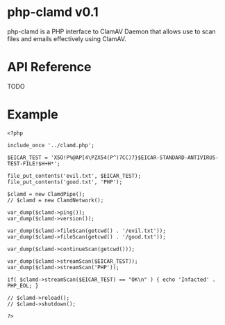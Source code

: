 php-clamd v0.1
==============

php-clamd is a PHP interface to ClamAV Daemon that allows use to scan files and emails effectively using ClamAV.

API Reference
=============

TODO

Example
========

    <?php
    
    include_once '../clamd.php';
    
    $EICAR_TEST = 'X5O!P%@AP[4\PZX54(P^)7CC)7}$EICAR-STANDARD-ANTIVIRUS-TEST-FILE!$H+H*';
    
    file_put_contents('evil.txt', $EICAR_TEST);
    file_put_contents('good.txt', 'PHP');
    
    $clamd = new ClamdPipe();
    // $clamd = new ClamdNetwork();
    
    var_dump($clamd->ping());
    var_dump($clamd->version());
    
    var_dump($clamd->fileScan(getcwd() . '/evil.txt'));
    var_dump($clamd->fileScan(getcwd() . '/good.txt'));
    
    var_dump($clamd->continueScan(getcwd()));
    
    var_dump($clamd->streamScan($EICAR_TEST));
    var_dump($clamd->streamScan('PHP'));
    
    if( $clamd->streamScan($EICAR_TEST) == "OK\n" ) { echo 'Infacted' . PHP_EOL; }
    
    // $clamd->reload();
    // $clamd->shutdown();
    
    ?>
